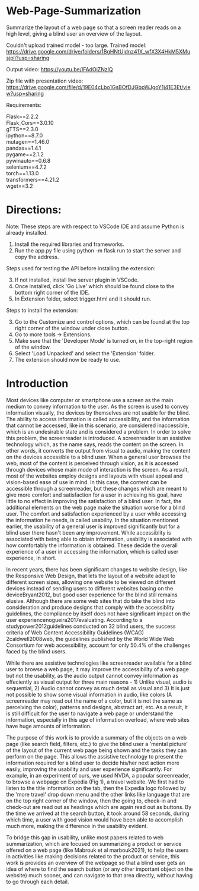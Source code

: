 # Web-Page-Summarization
Summarize the layout of a web page so that a screen reader reads on a high level, giving a blind user an overview of the layout.

Couldn't upload trained model - too large.
Trained model: https://drive.google.com/drive/folders/1BgHNtUjdnz41X_wfX3X4HkM5XMusjpli?usp=sharing

Output video: https://youtu.be/IFAdOiZNzlQ

Zip file with presentation video: https://drive.google.com/file/d/19E04cLbo1GsBOfDJGbpWJgoY1j41E3Et/view?usp=sharing

Requirements:

Flask==2.2.2<br />
Flask_Cors==3.0.10<br />
gTTS==2.3.0<br />
ipython==8.7.0<br />
mutagen==1.46.0<br />
pandas==1.4.1<br />
pygame==2.1.2<br />
pywinauto==0.6.8<br />
selenium==4.7.2<br />
torch==1.13.0<br />
transformers==4.21.2<br />
wget==3.2<br />

# Directions:
Note: These steps are with respect to VSCode IDE and assume Python is already installed.


1) Install the required libraries and frameworks.
2) Run the app.py file using python -m flask run to start the server and copy the address.


Steps used for testing the API before installing the extension:

3) If not installed, install live server plugin in VSCode.
4) Once installed, click 'Go Live' which should be found close to the bottom right corner of the IDE.
5) In Extension folder, select trigger.html and it should run.

Steps to install the extension:

3) Go to the Customize and control options, which can be found at the top right corner of the window under close button.
4) Go to more tools -> Extensions.
5) Make sure that the 'Developer Mode' is turned on, in the top-right region of the window.
6) Select 'Load Unpacked' and select the 'Extension' folder.
7) The extension should now be ready to use.

# Introduction

Most devices like computer or smartphone use a screen as the main medium to convey information to the user. As the screen is used to convey information visually, the devices by themselves are not usable for the blind. The ability to access information is called accessibility, and the information that cannot be accessed, like in this scenario, are considered inaccessible, which is an undesirable state and is considered a problem. In order to solve this problem, the screenreader is introduced. A screenreader is an assistive technology which, as the name says, reads the content on the screen. In other words, it converts the output from visual to audio, making the content on the devices accessible to a blind user.
When a general user browses the web, most of the content is perceived through vision, as it is accessed through devices whose main mode of interaction is the screen. As a result, most of the websites employ designs and layouts with visual appeal and  vision-based ease of use in mind. In this case, the content can be accessible through a screenreader, but these changes which are meant to give more comfort and satisfaction for a user in achieving his goal, have little to no effect in improving the satisfaction of a blind user. In fact, the additional elements on the web page make the situation worse for a blind user. The comfort and satisfaction experienced by a user while accessing the information he needs, is called usability. In the situation mentioned earlier, the usability of a general user is improved significantly but for a blind user there hasn't been any improvement. While accessiblity is associated with being able to obtain information, usability is associated with how comfortably the information is obtained. These decide the overall experience of a user in accessing the information, which is called user experience, in short.

In recent years, there has been significant changes to website design, like the Responsive Web Design, that lets the layout of a website adapt to different screen sizes, allowing one website to be viewed on different devices instead of sending users to different websites basing on the deviceBryant2012, but good user experience for the blind still remains elusive. Although there are some web sites that do take the blind into consideration and produce designs that comply with the accessiblity guidelines, the compliance by itself does not have significant impact on the user experiencenogueira2017evaluating. According to a studypower2012guidelines conducted on 32 blind users, the success criteria of Web Content Accessibility Guidelines (WCAG) 2caldwell2008web, the guidelines published by the World Wide Web Consortium for web accessibility, account for only 50.4\% of the challenges faced by the blind users.

While there are assistive technologies like screenreader available for a blind user to browse a web page, it may improve the accessibility of a web page but not the usability, as the audio output cannot convey information as effeciently as visual output for three main reasons - 1) Unlike visual, audio is sequential, 2) Audio cannot convey as much detail as visual and 3) It is just not possible to show some visual information in audio, like colors (A screenreader may read out the name of a color, but it is not the same as perceiving the color), patterns and designs, abstract art, etc. As a result, it is still difficult for the user to navigate a web page or understand the information, especially in this age of information overload, where web sites have huge amounts of information.

The purpose of this work is to provide a summary of the objects on a web page (like search field, filters, etc.) to give the blind user a 'mental picture' of the layout of the current web page being shown and the tasks they can perform on the page.  This allows the assistive technology to present the information required for a blind user to decide his/her next action more easily, improving the usability and user experience significantly. For example, in an experiment of ours, we used NVDA, a popular screenreader, to browse a webpage on Expedia (Fig 1), a travel website. We first had to listen to the title information on the tab, then the Expedia logo followed by the 'more travel' drop down menu and the other links like language that are on the top right corner of the window, then the going to, check-in and check-out are read out as headings which are again read out as buttons. By the time we arrived at the search button, it took around 58 seconds, during which time, a user with good vision would have been able to accomplish much more, making the difference in the usability evident.

To bridge this gap in usability, unlike most papers related to web summarization, which are focused on summarizing a product or service offered on a web page (like Mabrouk et al marbouk2021), to help the users in activities like making decisions related to the product or service, this work is provides an overview of the webpage so that a blind user gets an idea of where to find the search button (or any other important object on the website) much sooner, and can navigate to that area directly, without having to go through each detail.

